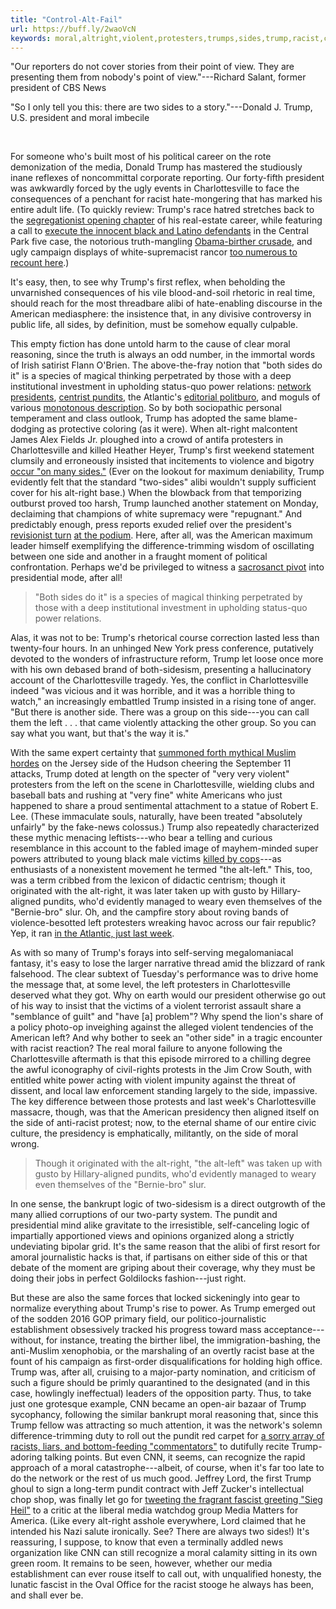 ```yaml
---
title: "Control-Alt-Fail"
url: https://buff.ly/2waoVcN
keywords: moral,altright,violent,protesters,trumps,sides,trump,racist,charlottesville,left,controlaltfail
---
```

"Our reporters do not cover stories from their point of view. They are presenting them from nobody's point of view."---Richard Salant, former president of CBS News

"So I only tell you this: there are two sides to a story."---Donald J. Trump, U.S. president and moral imbecile

 

For someone who's built most of his political career on the rote demonization of the media, Donald Trump has mastered the studiously inane reflexes of noncommittal corporate reporting. Our forty-fifth president was awkwardly forced by the ugly events in Charlottesville to face the consequences of a penchant for racist hate-mongering that has marked his entire adult life. (To quickly review: Trump's race hatred stretches back to the [segregationist opening chapter](http://www.npr.org/2016/09/29/495955920/donald-trump-plagued-by-decades-old-housing-discrimination-case) of his real-estate career, while featuring a call to [execute the innocent black and Latino defendants](http://www.nbcnews.com/politics/2016-election/donald-trump-says-central-park-five-are-guilty-despite-dna-n661941) in the Central Park five case, the notorious truth-mangling [Obama-birther crusade](http://billmoyers.com/story/lest-we-forget/), and ugly campaign displays of white-supremacist rancor [too numerous to recount here](http://www.huffingtonpost.com/entry/ava-duvernay-13th-trump-rallies_us_57ff947ae4b0162c043a3b22).)

It's easy, then, to see why Trump's first reflex, when beholding the unvarnished consequences of his vile blood-and-soil rhetoric in real time, should reach for the most threadbare alibi of hate-enabling discourse in the American mediasphere: the insistence that, in any divisive controversy in public life, all sides, by definition, must be somehow equally culpable.

This empty fiction has done untold harm to the cause of clear moral reasoning, since the truth is always an odd number, in the immortal words of Irish satirist Flann O'Brien. The above-the-fray notion that "both sides do it" is a species of magical thinking perpetrated by those with a deep institutional investment in upholding status-quo power relations: [network presidents](https://thebaffler.com/latest/jeff-zucker-lehmann), [centrist pundits](https://thebaffler.com/latest/pounding-sanders-lehmann), the Atlantic's [editorial politburo](https://thebaffler.com/the-jaundiced-eyeball/sail-trimmers), and moguls of various [monotonous description](https://thebaffler.com/salvos/buffett-rule-cuadros). So by both sociopathic personal temperament and class outlook, Trump has adopted the same blame-dodging as protective coloring (as it were). When alt-right malcontent James Alex Fields Jr. ploughed into a crowd of antifa protesters in Charlottesville and killed Heather Heyer, Trump's first weekend statement clumsily and erroneously insisted that incitements to violence and bigotry [occur "on many sides."](http://abcnews.go.com/Politics/trump-ad-libbed-sides-remark-response-charlottesville-violence/story?id=49208397) (Ever on the lookout for maximum deniability, Trump evidently felt that the standard "two-sides" alibi wouldn't supply sufficient cover for his alt-right base.) When the blowback from that temporizing outburst proved too harsh, Trump launched another statement on Monday, declaiming that champions of white supremacy were "repugnant." And predictably enough, press reports exuded relief over the president's [revisionist turn](https://www.usatoday.com/story/news/politics/2017/08/14/white-house-response-to-charlottesville/564199001/) [at the podium](http://edition.cnn.com/2017/08/14/politics/trump-condemns-charlottesville-attackers/index.html). Here, after all, was the American maximum leader himself exemplifying the difference-trimming wisdom of oscillating between one side and another in a fraught moment of political confrontation. Perhaps we'd be privileged to witness a [sacrosanct pivot](https://thebaffler.com/the-jaundiced-eyeball/race-to-the-bottom-lehmann) into presidential mode, after all!

> "Both sides do it" is a species of magical thinking perpetrated by those with a deep institutional investment in upholding status-quo power relations.

Alas, it was not to be: Trump's rhetorical course correction lasted less than twenty-four hours. In an unhinged New York press conference, putatively devoted to the wonders of infrastructure reform, Trump let loose once more with his own debased brand of both-sidesism, presenting a hallucinatory account of the Charlottesville tragedy. Yes, the conflict in Charlottesville indeed "was vicious and it was horrible, and it was a horrible thing to watch," an increasingly embattled Trump insisted in a rising tone of anger. "But there is another side. There was a group on this side---you can call them the left . . . that came violently attacking the other group. So you can say what you want, but that's the way it is."

With the same expert certainty that [summoned forth mythical Muslim hordes](https://www.washingtonpost.com/news/fact-checker/wp/2015/11/22/donald-trumps-outrageous-claim-that-thousands-of-new-jersey-muslims-celebrated-the-911-attacks/?utm_term=.9eea263980da) on the Jersey side of the Hudson cheering the September 11 attacks, Trump doted at length on the specter of "very very violent" protesters from the left on the scene in Charlottesville, wielding clubs and baseball bats and rushing at "very fine" white Americans who just happened to share a proud sentimental attachment to a statue of Robert E. Lee. (These immaculate souls, naturally, have been treated "absolutely unfairly" by the fake-news colossus.) Trump also repeatedly characterized these mythic menacing leftists---who bear a telling and curious resemblance in this account to the fabled image of mayhem-minded super powers attributed to young black male victims [killed by cops](http://fair.org/home/reviving-the-myth-of-the-superpredator/)---as enthusiasts of a nonexistent movement he termed "the alt-left." This, too, was a term cribbed from the lexicon of didactic centrism; though it originated with the alt-right, it was later taken up with gusto by Hillary-aligned pundits, who'd evidently managed to weary even themselves of the "Bernie-bro" slur. Oh, and the campfire story about roving bands of violence-besotted left protesters wreaking havoc across our fair republic? Yep, it ran [in the Atlantic, just last week](https://www.theatlantic.com/magazine/archive/2017/09/the-rise-of-the-violent-left/534192/).

As with so many of Trump's forays into self-serving megalomaniacal fantasy, it's easy to lose the larger narrative thread amid the blizzard of rank falsehood. The clear subtext of Tuesday's performance was to drive home the message that, at some level, the left protesters in Charlottesville deserved what they got. Why on earth would our president otherwise go out of his way to insist that the victims of a violent terrorist assault share a "semblance of guilt" and "have \[a\] problem"? Why spend the lion's share of a policy photo-op inveighing against the alleged violent tendencies of the American left? And why bother to seek an "other side" in a tragic encounter with racist reaction? The real moral failure to anyone following the Charlottesville aftermath is that this episode mirrored to a chilling degree the awful iconography of civil-rights protests in the Jim Crow South, with entitled white power acting with violent impunity against the threat of dissent, and local law enforcement standing largely to the side, impassive. The key difference between those protests and last week's Charlottesville massacre, though, was that the American presidency then aligned itself on the side of anti-racist protest; now, to the eternal shame of our entire civic culture, the presidency is emphatically, militantly, on the side of moral wrong.

> Though it originated with the alt-right, "the alt-left" was taken up with gusto by Hillary-aligned pundits, who'd evidently managed to weary even themselves of the "Bernie-bro" slur.

In one sense, the bankrupt logic of two-sidesism is a direct outgrowth of the many allied corruptions of our two-party system. The pundit and presidential mind alike gravitate to the irresistible, self-canceling logic of impartially apportioned views and opinions organized along a strictly undeviating bipolar grid. It's the same reason that the alibi of first resort for amoral journalistic hacks is that, if partisans on either side of this or that debate of the moment are griping about their coverage, why they must be doing their jobs in perfect Goldilocks fashion---just right.

But these are also the same forces that locked sickeningly into gear to normalize everything about Trump's rise to power. As Trump emerged out of the sodden 2016 GOP primary field, our politico-journalistic establishment obsessively tracked his progress toward mass acceptance---without, for instance, treating the birther libel, the immigration-bashing, the anti-Muslim xenophobia, or the marshaling of an overtly racist base at the fount of his campaign as first-order disqualifications for holding high office. Trump was, after all, cruising to a major-party nomination, and criticism of such a figure should be primly quarantined to the designated (and in this case, howlingly ineffectual) leaders of the opposition party. Thus, to take just one grotesque example, CNN became an open-air bazaar of Trump sycophancy, following the similar bankrupt moral reasoning that, since this Trump fellow was attracting so much attention, it was the network's solemn difference-trimming duty to roll out the pundit red carpet for [a sorry array of racists, liars, and bottom-feeding "commentators"](http://inthesetimes.com/article/19733/stop-hitting-yourself-cnn-donald-trump-hillary-clinton) to dutifully recite Trump-adoring talking points. But even CNN, it seems, can recognize the rapid approach of a moral catastrophe---albeit, of course, when it's far too late to do the network or the rest of us much good. Jeffrey Lord, the first Trump ghoul to sign a long-term pundit contract with Jeff Zucker's intellectual chop shop, was finally let go for [tweeting the fragrant fascist greeting "Sieg Heil"](http://money.cnn.com/2017/08/10/media/jeffrey-lord-cnn-ties/index.html) to a critic at the liberal media watchdog group Media Matters for America. (Like every alt-right asshole everywhere, Lord claimed that he intended his Nazi salute ironically. See? There are always two sides!) It's reassuring, I suppose, to know that even a terminally addled news organization like CNN can still recognize a moral calamity sitting in its own green room. It remains to be seen, however, whether our media establishment can ever rouse itself to call out, with unqualified honesty, the lunatic fascist in the Oval Office for the racist stooge he always has been, and shall ever be.
